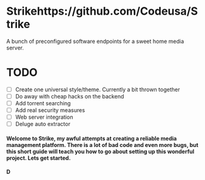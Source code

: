 # Strikehttps://github.com/Codeusa/Strike
A bunch of preconfigured software endpoints for a sweet home media server.

# TODO

- [ ] Create one universal style/theme. Currently a bit thrown together
- [ ] Do away with cheap hacks on the backend
- [ ] Add torrent searching
- [ ] Add real security measures
- [ ] Web server integration
- [ ] Deluge auto extractor

#### Welcome to Strike, my awful attempts at creating a reliable media management platform. There is a lot of bad code and even more bugs, but this short guide will teach you how to go about setting up this wonderful project. Lets get started.



#### D
